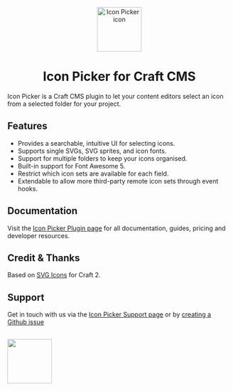 <p align="center"><img src="https://verbb.imgix.net/plugins/icon-picker/icon-picker-icon.svg" width="100" height="100" alt="Icon Picker icon"></p>
<h1 align="center">Icon Picker for Craft CMS</h1>

Icon Picker is a Craft CMS plugin to let your content editors select an icon from a selected folder for your project.

## Features
- Provides a searchable, intuitive UI for selecting icons.
- Supports single SVGs, SVG sprites, and icon fonts.
- Support for multiple folders to keep your icons organised.
- Built-in support for Font Awesome 5.
- Restrict which icon sets are available for each field.
- Extendable to allow more third-party remote icon sets through event hooks.

## Documentation
Visit the [Icon Picker Plugin page](https://verbb.io/craft-plugins/icon-picker) for all documentation, guides, pricing and developer resources.

## Credit & Thanks
Based on [SVG Icons](https://github.com/fyrebase/svg-icons) for Craft 2.

## Support
Get in touch with us via the [Icon Picker Support page](https://verbb.io/craft-plugins/icon-picker/support) or by [creating a Github issue](https://github.com/verbb/icon-picker/issues)

<h2></h2>

<a href="https://verbb.io" target="_blank">
    <img width="100" src="https://verbb.io/assets/img/verbb-pill.svg">
</a>
